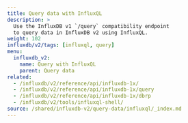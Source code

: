 ```yaml
---
title: Query data with InfluxQL
description: >
  Use the InfluxDB v1 `/query` compatibility endpoint
  to query data in InfluxDB v2 using InfluxQL.
weight: 102
influxdb/v2/tags: [influxql, query]
menu:
  influxdb_v2:
    name: Query with InfluxQL
    parent: Query data
related:
  - /influxdb/v2/reference/api/influxdb-1x/
  - /influxdb/v2/reference/api/influxdb-1x/query
  - /influxdb/v2/reference/api/influxdb-1x/dbrp
  - /influxdb/v2/tools/influxql-shell/
source: /shared/influxdb-v2/query-data/influxql/_index.md
---
```


<!-- The content for this file is located at
// SOURCE content/shared/influxdb-v2/query-data/influxql/_index.md -->
